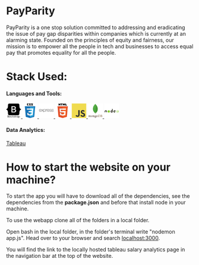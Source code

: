 # PayParity
PayParity is a one stop solution committed to addressing and eradicating the issue of pay gap disparities within companies which is currently at an alarming state. Founded on the principles of equity and fairness, our mission is to empower all the people in tech and businesses to access equal pay that promotes equality for all the people. 

# Stack Used:
<h4>Languages and Tools:</h4>
<a href="https://getbootstrap.com" target="_blank" rel="noreferrer"> <img src="https://raw.githubusercontent.com/devicons/devicon/master/icons/bootstrap/bootstrap-plain-wordmark.svg" alt="bootstrap" width="40" height="40"/> </a>
<a href="https://www.w3schools.com/css/" target="_blank" rel="noreferrer"> <img src="https://raw.githubusercontent.com/devicons/devicon/master/icons/css3/css3-original-wordmark.svg" alt="css3" width="40" height="40"/> </a>
<a href="https://expressjs.com" target="_blank" rel="noreferrer"> <img src="https://raw.githubusercontent.com/devicons/devicon/master/icons/express/express-original-wordmark.svg" alt="express" width="40" height="40"/> </a>
<a href="https://www.w3.org/html/" target="_blank" rel="noreferrer"> <img src="https://raw.githubusercontent.com/devicons/devicon/master/icons/html5/html5-original-wordmark.svg" alt="html5" width="40" height="40"/> </a>
<a href="https://developer.mozilla.org/en-US/docs/Web/JavaScript" target="_blank" rel="noreferrer"> <img src="https://raw.githubusercontent.com/devicons/devicon/master/icons/javascript/javascript-original.svg" alt="javascript" width="40" height="40"/> </a>
<a href="https://www.mongodb.com/" target="_blank" rel="noreferrer"> <img src="https://raw.githubusercontent.com/devicons/devicon/master/icons/mongodb/mongodb-original-wordmark.svg" alt="mongodb" width="40" height="40"/> </a>
<a href="https://nodejs.org" target="_blank" rel="noreferrer"> <img src="https://raw.githubusercontent.com/devicons/devicon/master/icons/nodejs/nodejs-original-wordmark.svg" alt="nodejs" width="40" height="40"/> </a>

<h4>Data Analytics:</h4>
<a href="https://www.tableau.com/" target="_blank" rel="noreferrer"> Tableau </a>

# How to start the website on your machine?
To start the app you will have to download all of the dependencies, see the dependencies from the <b>package.json</b> and before that
install node in your machine.

To use the webapp clone all of the folders in a local folder.

Open bash in the local folder, in the folder's terminal write "nodemon app.js". Head over to your browser and search
<a href="http://localhost:3000">localhost:3000</a>.

You will find the link to the locally hosted tableau salary analytics page in the navigation bar at the top of the website.
